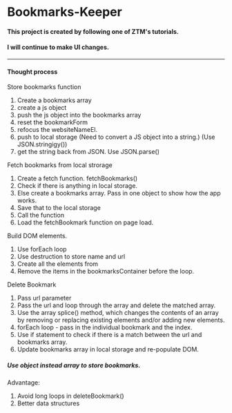 # Bookmarks-Keeper
#### This project is created by following one of ZTM's tutorials. 
#### I will continue to make UI changes.

------------------------------------------------------------------
#### Thought process
Store bookmarks function
1. Create a bookmarks array
2. create a js object 
3. push the js object into the bookmarks array
4. reset the bookmarkForm
5. refocus the websiteNameEl.
6. push to local storage (Need to convert a JS object into a string.) (Use JSON.stringigy())
7. get the string back from JSON. Use JSON.parse()

Fetch bookmarks from local strorage
1. Create a fetch function. fetchBookmarks()
2. Check if there is anything in local storage. 
3. Else create a bookmarks array. Pass in one object to show how the app works.
4. Save that to the local storage
5. Call the function
6. Load the fetchBookmark function on page load.

Build DOM elements.
1. Use forEach loop
2. Use destruction to store name and url
3. Create all the elements from
4. Remove the items in the bookmarksContainer before the loop.

Delete Bookmark
1. Pass url parameter
2. Pass the url and loop through the array  and delete the matched array.
3. Use the array splice() method, which changes the contents of an array by removing or replacing existing elements and/or adding new elements.
4. forEach loop - pass in the individual bookmark and the index.
5. Use if statement to check if there is a match between the url and bookmarks array.
6. Update bookmarks array in local storage and re-populate DOM.

##### Use object instead array to store bookmarks.
Advantage: 
1. Avoid long loops in deleteBookmark()
2. Better data structures
